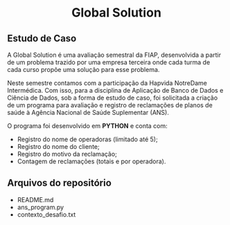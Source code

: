 <h1 align="center"> Global Solution </h1>

## Estudo de Caso

A Global Solution é uma avaliação semestral da FIAP, desenvolvida a partir de um problema trazido por uma empresa terceira onde cada turma de cada curso propõe uma solução para esse problema.

Neste semestre contamos com a participação da Hapvida NotreDame Intermédica. Com isso, para a disciplina de Aplicação de Banco de Dados e Ciência de Dados, sob a forma de estudo de caso, foi solicitada a criação de um programa para avaliação e registro de reclamações de planos de saúde à Agência Nacional de Saúde Suplementar (ANS).

O programa foi desenvolvido em **PYTHON** e conta com:
- Registro do nome de operadoras (limitado até 5); 
- Registro do nome do cliente; 
- Registro do motivo da reclamação;
- Contagem de reclamações (totais e por operadora).

## Arquivos do repositório

- README.md
- ans_program.py
- contexto_desafio.txt
